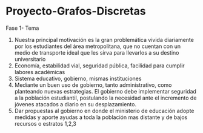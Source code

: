# Proyecto-Grafos-Discretas
Fase 1- Tema
1)	Nuestra principal motivación es la gran problemática vivida diariamente por los estudiantes del área metropolitana, que no cuentan con un medio de transporte ideal que les sirva para llevarlos a su destino universitario 
2)	 Economía, estabilidad vial, seguridad pública, facilidad para cumplir labores académicas 
3)	Sistema educativo, gobierno, mismas instituciones 
4)	Mediante un buen uso de gobierno, tanto administrativo, como planteando nuevas estrategias.
El gobierno debe implementar seguridad a la población estudiantil, postulando la necesidad ante el incremento de jóvenes atacados a diario en su desplazamiento.
5)	Dar propuestas al gobierno en donde el ministerio de educación adopte medidas y aporte ayudas a toda la población mas distante y de bajos recursos o estratos 1,2,3 
